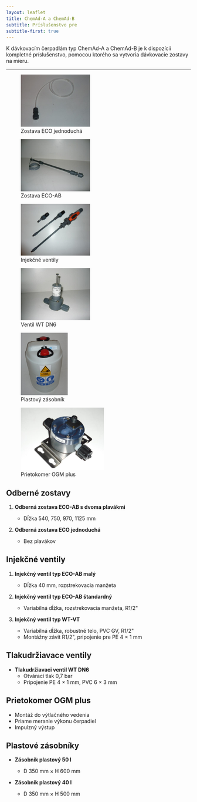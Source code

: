 ```yaml
---
layout: leaflet
title: ChemAd-A a ChemAd-B
subtitle: Príslušenstvo pre
subtitle-first: true
---
```


<p class="marquee">
K dávkovacím čerpadlám typ ChemAd-A a ChemAd-B je k
dispozícii kompletné príslušenstvo, pomocou ktorého sa vytvoria dávkovacie
zostavy na mieru.
</p>

---

<figure>
    <img src="Prislusenstvo ChemAd-A,B (2).jpg" style="width: 5cm" />
    <figcaption>Zostava ECO jednoduchá</figcaption>
</figure>
<figure style="clear: none">
    <img src="Prislusenstvo ChemAd-A,B (1).jpg" style="width: 5cm" />
    <figcaption>Zostava ECO-AB</figcaption>
</figure>
<figure>
    <img src="Prislusenstvo ChemAd-A,B (3).jpg" style="width: 5cm" />
    <figcaption>Injekčné ventily</figcaption>
</figure>
<figure>
    <img src="Prislusenstvo ChemAd-A,B (4).jpg" style="width: 5cm" />
    <figcaption>Ventil WT DN6</figcaption>
</figure>
<figure>
    <img src="Prislusenstvo ChemAd-A,B (5).jpg" style="height: 4.5cm" />
    <figcaption>Plastový zásobník</figcaption>
</figure>
<figure style="clear: none">
    <img src="Prislusenstvo ChemAd-A,B (6).jpg" style="height: 4.5cm" />
    <figcaption>Prietokomer OGM plus</figcaption>
</figure>

## Odberné zostavy

1. **Odberná zostava ECO-AB s dvoma plavákmi**
   - Dĺžka 540, 750, 970, 1125 mm

2. **Odberná zostava ECO jednoduchá**
   - Bez plavákov

## Injekčné ventily

1. **Injekčný ventil typ ECO-AB malý**
   - Dĺžka 40 mm, rozstrekovacia manžeta

2. **Injekčný ventil typ ECO-AB štandardný**
   - Variabilná dĺžka, rozstrekovacia manžeta, R1/2"

3. **Injekčný ventil typ WT-VT**
   - Variabilná dĺžka, robustné telo, PVC GV, R1/2"
   - Montážny závit R1/2", pripojenie pre PE 4 × 1 mm

## Tlakudržiavace ventily

* **Tlakudržiavaci ventil WT DN6**
  - Otvárací tlak 0,7 bar
  - Pripojenie PE 4 × 1 mm, PVC 6 × 3 mm

## Prietokomer OGM plus

* Montáž do výtlačného vedenia    
* Priame meranie výkonu čerpadiel
* Impulzný výstup

## Plastové zásobníky

* **Zásobník plastový 50 l**
   - D 350 mm × H 600 mm
   
* **Zásobník plastový 40 l**
   - D 350 mm × H 500 mm

